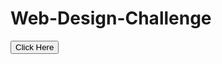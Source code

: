 # Web-Design-Challenge
<html>
   <head>
      <title>Title of the document</title>
   </head>
   <body>
      <button onclick="window.location.href = 'WebVisualizations/Visualizations/index.html';">Click Here</button>
   </body>
</html>
